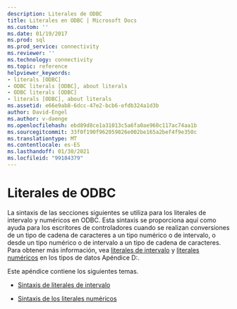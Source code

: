 ```yaml
---
description: Literales de ODBC
title: Literales en ODBC | Microsoft Docs
ms.custom: ''
ms.date: 01/19/2017
ms.prod: sql
ms.prod_service: connectivity
ms.reviewer: ''
ms.technology: connectivity
ms.topic: reference
helpviewer_keywords:
- literals [ODBC]
- ODBC literals [ODBC], about literals
- ODBC literals [ODBC]
- literals [ODBC], about literals
ms.assetid: e66e9ab8-6dcc-47e2-bcb6-efdb324a1d3b
author: David-Engel
ms.author: v-daenge
ms.openlocfilehash: ebd89d8ce1a31013c5a6fa0ae960c117ac74aa1b
ms.sourcegitcommit: 33f0f190f962059826e002be165a2bef4f9e350c
ms.translationtype: MT
ms.contentlocale: es-ES
ms.lasthandoff: 01/30/2021
ms.locfileid: "99184379"
---
```

# <a name="literals-in-odbc"></a>Literales de ODBC
La sintaxis de las secciones siguientes se utiliza para los literales de intervalo y numéricos en ODBC. Esta sintaxis se proporciona aquí como ayuda para los escritores de controladores cuando se realizan conversiones de un tipo de cadena de caracteres a un tipo numérico o de intervalo, o desde un tipo numérico o de intervalo a un tipo de cadena de caracteres. Para obtener más información, vea [literales de intervalo](../../../odbc/reference/appendixes/interval-literals.md) y [literales numéricos](../../../odbc/reference/appendixes/numeric-literals.md) en los tipos de datos Apéndice D:.  
  
 Este apéndice contiene los siguientes temas.  
  
-   [Sintaxis de literales de intervalo](../../../odbc/reference/appendixes/interval-literal-syntax.md)  
  
-   [Sintaxis de los literales numéricos](../../../odbc/reference/appendixes/numeric-literal-syntax.md)
